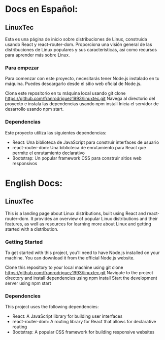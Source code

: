 # Docs en Español:

## LinuxTec

Esta es una página de inicio sobre distribuciones de Linux, construida usando React y react-router-dom. Proporciona una visión general de las distribuciones de Linux populares y sus características, así como recursos para aprender más sobre Linux.

### Para empezar

Para comenzar con este proyecto, necesitarás tener Node.js instalado en tu máquina. Puedes descargarlo desde el sitio web oficial de Node.js.

Clona este repositorio en tu máquina local usando git clone https://github.com/franrodriguez1993/linuxtec.git
Navega al directorio del proyecto e instala las dependencias usando npm install
Inicia el servidor de desarrollo usando npm start.

### Dependencias

Este proyecto utiliza las siguientes dependencias:

- React: Una biblioteca de JavaScript para construir interfaces de usuario
- react-router-dom: Una biblioteca de enrutamiento para React que permite el enrutamiento declarativo
- Bootstrap: Un popular framework CSS para construir sitios web responsivos

# English Docs:

## LinuxTec

This is a landing page about Linux distributions, built using React and react-router-dom. It provides an overview of popular Linux distributions and their features, as well as resources for learning more about Linux and getting started with a distribution.

### Getting Started

To get started with this project, you'll need to have Node.js installed on your machine. You can download it from the official Node.js website.

Clone this repository to your local machine using git clone https://github.com/franrodriguez1993/linuxtec.git
Navigate to the project directory and install dependencies using npm install
Start the development server using npm start

### Dependencies

This project uses the following dependencies:

- React: A JavaScript library for building user interfaces
- react-router-dom: A routing library for React that allows for declarative routing
- Bootstrap: A popular CSS framework for building responsive websites
